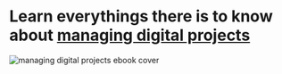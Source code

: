 # Learn everythings there is to know about [managing digital projects](https://www.activecollab.com/pages/l/ebooks/digital-projects-ebook.html)

![managing digital projects ebook cover](managing-digital-projects.png)
